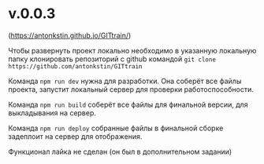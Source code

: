 # v.0.0.3
(https://antonkstin.github.io/GITtrain/)

Чтобы развернуть проект локально необходимо в указанную локальную папку
клонировать репозиторий с github командой 
`git clone https://github.com/antonkstin/GITtrain`

Команда 
`npm run dev`
нужна для разработки. Она соберёт все файлы проекта, запустит локальный сервер
для проверки работоспособности.

Команда
`npm run build`
соберёт все файлы для финальной версии, для выкладывания на сервер.

Команда 
`npm run deploy`
собранные файлы в финальной сборке задеплоит на сервер для отображения.


Функционал лайка не сделан (он был в дополнительном задании)
